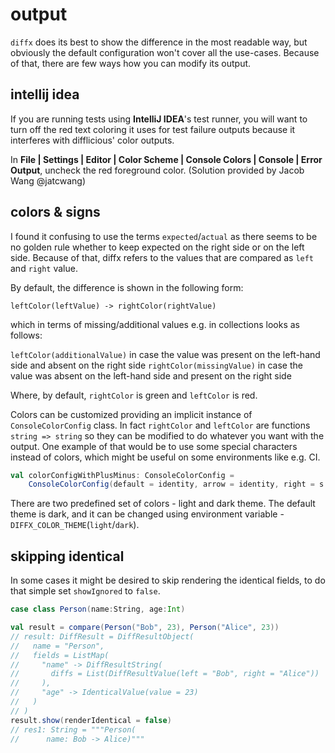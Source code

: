 # output


`diffx` does its best to show the difference in the most readable way, but obviously the default configuration won't 
cover all the use-cases. Because of that, there are few ways how you can modify its output.

## intellij idea

If you are running tests using **IntelliJ IDEA**'s test runner, you will want
to turn off the red text coloring it uses for test failure outputs because
it interferes with difflicious' color outputs.

In <b>File | Settings | Editor | Color Scheme | Console Colors | Console | Error Output</b>, uncheck the red foreground color.
(Solution provided by Jacob Wang @jatcwang)

## colors & signs

I found it confusing to use the terms `expected`/`actual` as there seems to be no golden rule whether to keep expected on the right side or on the left side.
Because of that, diffx refers to the values that are compared as `left` and `right` value. 

By default, the difference is shown in the following form: 

`leftColor(leftValue) -> rightColor(rightValue)`

which in terms of missing/additional values e.g. in collections looks as follows:

`leftColor(additionalValue)` in case the value was present on the left-hand side and absent on the right side
`rightColor(missingValue)` in case the value was absent on the left-hand side and present on the right side


Where, by default, `rightColor` is green and `leftColor` is red. 

Colors can be customized providing an implicit instance of `ConsoleColorConfig` class.
In fact `rightColor` and `leftColor` are functions `string => string` so they can be modified to do whatever you want with the output.
One example of that would be to use some special characters instead of colors, which might be useful on some environments like e.g. CI.

````scala
val colorConfigWithPlusMinus: ConsoleColorConfig =
    ConsoleColorConfig(default = identity, arrow = identity, right = s => "+" + s, left = s => "-" + s)
````

There are two predefined set of colors - light and dark theme. 
The default theme is dark, and it can be changed using environment variable - `DIFFX_COLOR_THEME`(`light`/`dark`).

## skipping identical

In some cases it might be desired to skip rendering the identical fields, to do that simple set `showIgnored` to `false`.

```scala
case class Person(name:String, age:Int)

val result = compare(Person("Bob", 23), Person("Alice", 23))
// result: DiffResult = DiffResultObject(
//   name = "Person",
//   fields = ListMap(
//     "name" -> DiffResultString(
//       diffs = List(DiffResultValue(left = "Bob", right = "Alice"))
//     ),
//     "age" -> IdenticalValue(value = 23)
//   )
// )
result.show(renderIdentical = false)
// res1: String = """Person(
//      name: Bob -> Alice)"""
```